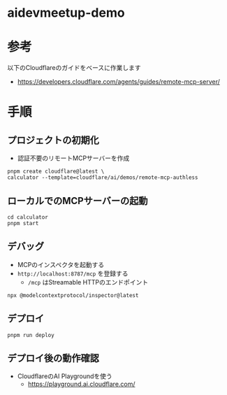 # aidevmeetup-demo

# 参考

以下のCloudflareのガイドをベースに作業します

-   https://developers.cloudflare.com/agents/guides/remote-mcp-server/

# 手順

## プロジェクトの初期化

-   認証不要のリモートMCPサーバーを作成

```
pnpm create cloudflare@latest \
calculator --template=cloudflare/ai/demos/remote-mcp-authless
```

## ローカルでのMCPサーバーの起動

```
cd calculator
pnpm start
```

## デバッグ

-   MCPのインスペクタを起動する
-   `http://localhost:8787/mcp` を登録する
    -   `/mcp` はStreamable HTTPのエンドポイント

```
npx @modelcontextprotocol/inspector@latest
```

## デプロイ

```
pnpm run deploy
```

## デプロイ後の動作確認

-   CloudflareのAI Playgroundを使う
    -   https://playground.ai.cloudflare.com/

